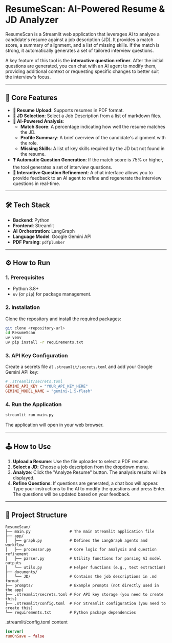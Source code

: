 # ResumeScan: AI-Powered Resume & JD Analyzer

ResumeScan is a Streamlit web application that leverages AI to analyze a candidate's resume against a job description (JD). It provides a match score, a summary of alignment, and a list of missing skills. If the match is strong, it automatically generates a set of tailored interview questions.

A key feature of this tool is the **interactive question refiner**. After the initial questions are generated, you can chat with an AI agent to modify them, providing additional context or requesting specific changes to better suit the interview's focus.

---

## 🚀 Core Features

-   **📄 Resume Upload**: Supports resumes in PDF format.
-   **📂 JD Selection**: Select a Job Description from a list of markdown files.
-   **🤖 AI-Powered Analysis**:
    -   **Match Score**: A percentage indicating how well the resume matches the JD.
    -   **Profile Summary**: A brief overview of the candidate's alignment with the role.
    -   **Missing Skills**: A list of key skills required by the JD but not found in the resume.
-   **❓ Automatic Question Generation**: If the match score is 75% or higher, the tool generates a set of interview questions.
-   **💬 Interactive Question Refinement**: A chat interface allows you to provide feedback to an AI agent to refine and regenerate the interview questions in real-time.

---

## 🛠️ Tech Stack

-   **Backend**: Python
-   **Frontend**: Streamlit
-   **AI Orchestration**: LangGraph
-   **Language Model**: Google Gemini API
-   **PDF Parsing**: `pdfplumber`

---

## ⚙️ How to Run

### 1. Prerequisites

-   Python 3.8+
-   `uv` (or `pip`) for package management.

### 2. Installation

Clone the repository and install the required packages:

```bash
git clone <repository-url>
cd ResumeScan
uv venv
uv pip install -r requirements.txt
```

### 3. API Key Configuration

Create a secrets file at `.streamlit/secrets.toml` and add your Google Gemini API key:

```toml
# .streamlit/secrets.toml
GEMINI_API_KEY = "YOUR_API_KEY_HERE"
GEMINI_MODEL_NAME = "gemini-1.5-flash"
```

### 4. Run the Application

```bash
streamlit run main.py
```

The application will open in your web browser.

---

## 🕹️ How to Use

1.  **Upload a Resume**: Use the file uploader to select a PDF resume.
2.  **Select a JD**: Choose a job description from the dropdown menu.
3.  **Analyze**: Click the "Analyze Resume" button. The analysis results will be displayed.
4.  **Refine Questions**: If questions are generated, a chat box will appear. Type your instructions to the AI to modify the questions and press Enter. The questions will be updated based on your feedback.

---

## 📂 Project Structure

```
ResumeScan/
├── main.py                 # The main Streamlit application file
├── app/
│   ├── graph.py            # Defines the LangGraph agents and workflow
│   ├── processor.py        # Core logic for analysis and question refinement
│   ├── parser.py           # Utility functions for parsing AI model outputs
│   └── utils.py            # Helper functions (e.g., text extraction)
├── documents/
│   └── JD/                 # Contains the job descriptions in .md format
├── prompts/                # Example prompts (not directly used in the app)
├── .streamlit/secrets.toml # For API key storage (you need to create this)
├── .streamlit/config.toml  # For Streamlit configuration (you need to create this)
└── requirements.txt        # Python package dependencies
```

.streamlit/config.toml content
```toml
[server]
runOnSave = false
```